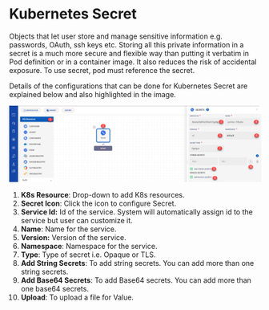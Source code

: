# Kubernetes Secret

Objects that let user store and manage sensitive information e.g. passwords, OAuth, ssh keys etc. Storing all this private information in a secret is a much more secure and flexible way than putting it verbatim in Pod definition or in a container image. It also reduces the risk of accidental exposure. To use secret, pod must reference the secret. 

Details of the configurations that can be done for Kubernetes Secret are explained below and also highlighted in the image.

![1](imgs/1.jpg)

1. **K8s Resource**: Drop-down to add K8s resources. 
2. **Secret Icon**: Click the icon to configure Secret. 
3. **Service Id:** Id of the service. System will automatically assign id to the service but user can customize it.
4. **Name**: Name for the service.
5. **Version:** Version of the service.
6. **Namespace**: Namespace for the service.
7. **Type**: Type of secret i.e. Opaque or TLS.
8. **Add String Secrets**: To add string secrets. You can add more than one string secrets. 
9. **Add Base64 Secrets**: To add Base64 secrets. You can add more than one base64 secrets.
10. **Upload**: To upload a file for Value. 